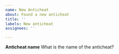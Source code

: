 ```yaml
---
name: New Anticheat
about: Found a new anticheat
title: ''
labels: New anticheat
assignees: ''

---
```


**Anticheat name**
What is the name of the anticheat?
